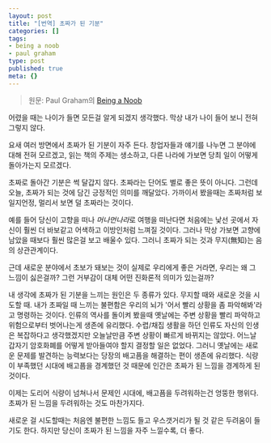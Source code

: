 ```yaml
---
layout: post
title: "[번역] 초짜가 된 기분"
categories: []
tags:
- being a noob
- paul graham
type: post
published: true
meta: {}
---
```


> 원문: Paul Graham의 [Being a Noob](http://paulgraham.com/noob.html)

어렸을 때는 나이가 들면 모든걸 알게 되겠지 생각했다. 막상 내가 나이 들어 보니 전혀 그렇지 않다.

요새 여러 방면에서 초짜가 된 기분이 자주 든다. 창업자들과 얘기를 나누면 그 분야에 대해 전혀 모르겠고, 읽는 책의 주제는 생소하고, 다른 나라에 가보면 당최 일이 어떻게 돌아가는지 모르겠다.

초짜로 돌아간 기분은 썩 달갑지 않다. 초짜라는 단어도 별로 좋은 뜻이 아니다. 그런데 오늘, 초짜가 되는 것에 담긴 긍정적인 의미를 깨달았다. 가까이서 봤을때는 초짜처럼 보일지언정, 멀리서 보면 덜 초짜라는 것이다.

예를 들어 당신이 고향을 떠나 *머나먼나라*로 여행을 떠난다면 처음에는 낯선 곳에서 자신이 훨씬 더 바보같고 어색하고 이방인처럼 느껴질 것이다. 그러나 막상 가보면 고향에 남았을 때보다 훨씬 많은걸 보고 배울수 있다. 그러니 초짜가 되는 것과 무지(無知)는 음의 상관관계이다.

근데 새로운 분야에서 초보가 돼보는 것이 실제로 우리에게 좋은 거라면, 우리는 왜 그 느낌이 싫은걸까? 그런 거부감이 대체 어떤 진화론적 의미가 있는걸까?

내 생각에 초짜가 된 기분을 느끼는 원인은 두 종류가 있다. 무지할 때와 새로운 것을 시도할 때. 내가 초짜일 때 느끼는 불편함은 우리의 뇌가 '어서 빨리 상황을 좀 파악해봐'라고 명령하는 것이다. 인류의 역사를 돌이켜 봤을때 옛날에는 주변 상황을 빨리 파악하고 위험으로부터 벗어나는게 생존에 유리했다. 수렵/채집 생활을 하던 인류도 자신의 인생은 복잡하다고 생각했겠지만 오늘날만큼 주변 상황이 빠르게 바뀌지는 않았다. 어느날 갑자기 암호화폐를 어떻게 받아들여야 할지 결정할 일은 없었다. 그러니 옛날에는 새로운 문제를 발견하는 능력보다는 당장의 배고픔을 해결하는 편이 생존에 유리했다. 식량이 부족했던 시대에 배고픔을 경계했던 것 때문에 인간은 초짜가 된 느낌을 경계하게 된 것이다. 

이제는 도리어 식량이 넘쳐나서 문제인 시대에, 배고픔을 두려워하는건 엉뚱한 행위다. 초짜가 된 느낌을 두려워하는 것도 마찬가지다.

새로운 걸 시도할때는 처음엔 불편한 느낌도 들고 우스갯거리가 될 것 같은 두려움이 들기도 한다. 하지만 당신이 초짜가 된 느낌을 자주 느낄수록, 더 좋다.